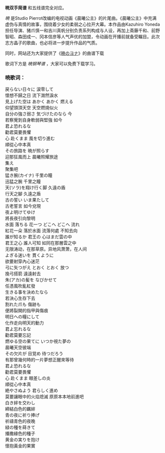 

**暁双手简谱** 和五线谱完全对应。

_暁_ 是Studio
Pierrot改编的电视动画《晨曦公主》的片尾曲。《晨曦公主》中充满虚伪与真情的故事，围绕着少女的柔弱之心拉开大幕。本作品由Kazuhiro
Yoneda担任导演、猪爪慎一和吉川真帆分别负责系列构成与人设，再加上斋藤千和、前野智昭、森田成一、冈本信彦等人气声优的加盟，令动画在开播前就备受瞩目。此次志方晶子的歌曲，也必将进一步提升作品的气质。

同时，网站还为大家提供了《[暁のヨナ](Music-8429-暁のヨナ-晨曦公主OP.html "暁のヨナ")》的曲谱下载

歌词下方是 _暁钢琴谱_ ，大家可以免费下载学习。

### 暁歌词：

戻らない日々に 涙零して  
懷想不歸之日 流下潸然淚水  
見上げた空は あかく あかく 燃える  
仰望頭頂天空 天空燃燒似火  
自分の強さ弱さ 気づけたのなら 今  
若察覺到自身軟弱與堅強 如今  
君よ恐れるな  
勸君莫要畏懼  
心 赴くまま 風を切り進む  
順從心中本真  
その旅路を 暁が照らす  
迎那狂風而上 晨曦照耀旅途  
集え  
聚集吧  
猛き腕(カイナ) 千里の瞳  
迅猛之腕 千里之瞳  
天(ソラ)を翔け行く脚 久遠の盾  
行天之腳 久遠之盾  
古の誓い いま果たして  
古老誓言 如今兌現  
夜よ明けてゆけ  
將長夜引向黎明  
水面 落ちる 花一つ どこへ どこへ 流れ  
紅花一朵 落於水面 流落何處 不知去向  
誰が知るか 君王の 心はまだ雲の中  
君王之心 誰人可知 如同在那層雲之中  
无限涛动，在那草原。异地风萧萧，在人间  
よぎる迷いを 貫くように  
欲要射穿內心迷茫  
弓に矢つがえ とおく とおく 放つ  
挽弓搭箭 遠遠射去  
朱(アカ)の髪を なびかせて  
任憑風吹亂紅發  
生きる事を決めたなら  
若決心生存下去  
割れた爪も 傷跡も  
便將裂開的指甲與傷痕  
明日への糧にして  
化作走向明天的動力  
君よ忘れるな  
勸君莫要忘記  
燃ゆる空の果てに いつか視た夢の  
晨曦天空彼端  
その欠片が 目覚め 待つだろう  
有那曾幾何時的一片夢想正醒來等待  
君よ恐れるな  
勸君莫要畏懼  
心 赴くまま 眼差しの炎  
順從心中本真  
絶やさぬよう 君らしく進め  
莫要讓眼中的火焰熄滅 原原本本地前進吧  
白き絆を交わし  
締結白色的羈絆  
青の夜に祈り捧げ  
祈禱青色的夜晚  
緑の種を蒔きて  
播撒綠色的種子  
黄金の実りを抱け  
懷抱黃金的果實

